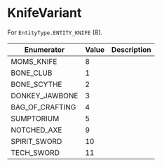 # KnifeVariant

For `EntityType.ENTITY_KNIFE` (8). 

| Enumerator | Value | Description |
| - | - | - |
| MOMS_KNIFE | 8 |  |
| BONE_CLUB | 1 |  |
| BONE_SCYTHE | 2 |  |
| DONKEY_JAWBONE | 3 |  |
| BAG_OF_CRAFTING | 4 |  |
| SUMPTORIUM | 5 |  |
| NOTCHED_AXE | 9 |  |
| SPIRIT_SWORD | 10 |  |
| TECH_SWORD | 11 |  |
